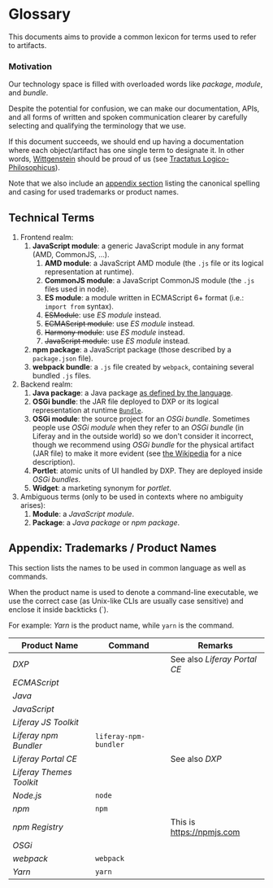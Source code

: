 # Glossary

This documents aims to provide a common lexicon for terms used to refer to artifacts.

### Motivation

Our technology space is filled with overloaded words like _package_, _module_, and _bundle_.

Despite the potential for confusion, we can make our documentation, APIs, and all forms of written and spoken communication clearer by carefully selecting and qualifying the terminology that we use.

If this document succeeds, we should end up having a documentation where each object/artifact has one single term to designate it. In other words, [Wittgenstein](https://en.wikipedia.org/wiki/Ludwig_Wittgenstein) should be proud of us (see [Tractatus Logico-Philosophicus](https://en.wikipedia.org/wiki/Tractatus_Logico-Philosophicus)).

Note that we also include an [appendix section](#appendix-trademarks--product-names) listing the canonical spelling and casing for used trademarks or product names.

## Technical Terms

1. Frontend realm:
    1. **JavaScript module**: a generic JavaScript module in any format (AMD, CommonJS, ...).
        1. **AMD module**: a JavaScript AMD module (the `.js` file or its logical representation at runtime).
        2. **CommonJS module**: a JavaScript CommonJS module (the `.js` files used in node).
        3. **ES module**: a module written in ECMAScript 6+ format (i.e.: `import from` syntax).
        4. ~~ESModule~~: use _ES module_ instead.
        5. ~~ECMAScript module~~: use _ES module_ instead.
        6. ~~Harmony module~~: use _ES module_ instead.
        7. ~~JavaScript module~~: use _ES module_ instead.
    2. **npm package**: a JavaScript package (those described by a `package.json` file).
    3. **webpack bundle**: a `.js` file created by `webpack`, containing several bundled `.js` files.
2. Backend realm:
    1. **Java package**: a Java package [as defined by the language](https://docs.oracle.com/javase/tutorial/java/package/packages.html).
    2. **OSGi bundle**: the JAR file deployed to DXP or its logical representation at runtime [`Bundle`](https://docs.osgi.org/javadoc/r4v43/core/org/osgi/framework/Bundle.html).
    3. **OSGi module**: the source project for an _OSGi bundle_. Sometimes people use _OSGi module_ when they refer to an _OSGi bundle_ (in Liferay and in the outside world) so we don't consider it incorrect, though we recommend using _OSGi bundle_ for the physical artifact (JAR file) to make it more evident (see [the Wikipedia](https://en.wikipedia.org/wiki/OSGi#Bundles) for a nice description).
    4. **Portlet**: atomic units of UI handled by DXP. They are deployed inside _OSGi bundles_.
    5. **Widget**: a marketing synonym for _portlet_.
3. Ambiguous terms (only to be used in contexts where no ambiguity arises):
    1. **Module**: a _JavaScript module_.
    2. **Package**: a _Java package_ or _npm package_.

## Appendix: Trademarks / Product Names

This section lists the names to be used in common language as well as commands.

When the product name is used to denote a command-line executable, we use the correct case (as Unix-like CLIs are usually case sensitive) and enclose it inside backticks (`).

For example: _Yarn_ is the product name, while `yarn` is the command.

| Product Name             | Command               | Remarks                      |
| ------------------------ | --------------------- | ---------------------------- |
| _DXP_                    |                       | See also _Liferay Portal CE_ |
| _ECMAScript_             |                       |                              |
| _Java_                   |                       |                              |
| _JavaScript_             |                       |                              |
| _Liferay JS Toolkit_     |                       |                              |
| _Liferay npm Bundler_    | `liferay-npm-bundler` |                              |
| _Liferay Portal CE_      |                       | See also _DXP_               |
| _Liferay Themes Toolkit_ |                       |                              |
| _Node.js_                | `node`                |                              |
| _npm_                    | `npm`                 |                              |
| _npm Registry_           |                       | This is https://npmjs.com    |
| _OSGi_                   |                       |                              |
| _webpack_                | `webpack`             |                              |
| _Yarn_                   | `yarn`                |                              |
